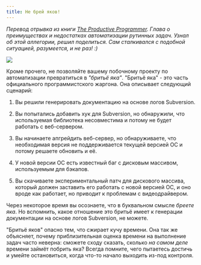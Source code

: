 ```yaml
---
title: Не брей яков!
---
```


*Перевод  отрывка   из  книги   [The  Productive  Programmer][book].   Глава  о
преимуществах  и  недостатках  автоматизации  рутинных  задач.  Узнал  об  этой
аллегории, решил поделиться. Сам  сталкивался с подобной ситуацией, разумеется,
и не раз! :)*

![][yak-image]

Кроме  прочего,  не  позволяйте   вашему  побочному  проекту  по  автоматизации
превратиться  в  *"бритьё   яка"*.  "Бритьё  яка"  -   это  часть  официального
программистского жаргона. Она описывает следующий сценарий:

1. Вы решили генерировать документацию на основе логов Subversion.

2. Вы попытались  добавить хук для Subversion, но  обнаружили, что используемая
библиотека несовместима и потому не будет работать с веб-сервером.

3. Вы начинаете апгрейдить веб-сервер, но обнаруживаете, что необходимая версия
не поддерживается текущей версией ОС и потому решаете обновить и её.

4. У новой  версии ОС есть известный баг с  дисковым массивом, используемым для
бэкапов.

5. Вы скачиваете  экспериментальный патч для дискового  массива, который должен
заставить  его работать  с  новой версией  ОС,  и оно  вроде  как работает,  но
приводит к проблемам с видеодрайвером.

Через некоторое  время вы осознаете, что  в буквальном смысле *бреете  яка*. Но
вспомнить, какое отношение это бритьё  имеет к генерации документации на основе
логов Subversion, не можете.

"Бритьё  яков" опасно  тем, что  сжирает кучу  времени. Она  так же  объясняет,
почему  приблизительная  оценка  времени  на выполнение  задач  часто  неверна:
сможете  сходу сказать,  сколько *на  самом деле*  времени займёт  побрить яка?
Всегда  помните, чего  пытаетесь достичь  и умейте  остановиться, когда  что-то
начало выходить из-под контроля.



[book]: http://shop.oreilly.com/product/9780596519544.do
[yak-image]: http://upload.wikimedia.org/wikipedia/commons/3/3a/Bos_grunniens_at_Yundrok_Yumtso_Lake.jpg

